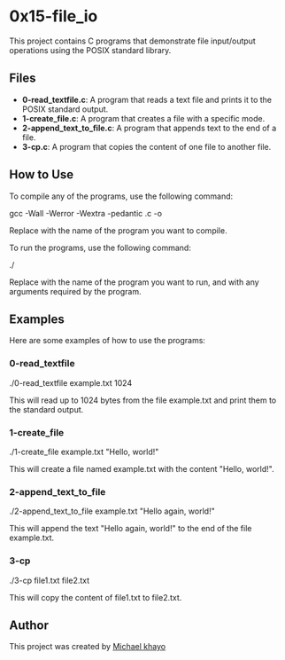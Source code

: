 # 0x15-file_io

This project contains C programs that demonstrate file input/output operations using the POSIX standard library.

## Files

* **0-read_textfile.c**: A program that reads a text file and prints it to the POSIX standard output.
* **1-create_file.c**: A program that creates a file with a specific mode.
* **2-append_text_to_file.c**: A program that appends text to the end of a file.
* **3-cp.c**: A program that copies the content of one file to another file.

## How to Use

To compile any of the programs, use the following command:

gcc -Wall -Werror -Wextra -pedantic <program-name>.c -o <program-name>


Replace <program-name> with the name of the program you want to compile.

To run the programs, use the following command:

./<program-name> <arguments>


Replace <program-name> with the name of the program you want to run, and <arguments> with any arguments required by the program.

## Examples

Here are some examples of how to use the programs:

### 0-read_textfile

./0-read_textfile example.txt 1024


This will read up to 1024 bytes from the file example.txt and print them to the standard output.

### 1-create_file

./1-create_file example.txt "Hello, world!"


This will create a file named example.txt with the content "Hello, world!".

### 2-append_text_to_file

./2-append_text_to_file example.txt "Hello again, world!"


This will append the text "Hello again, world!" to the end of the file example.txt.

### 3-cp

./3-cp file1.txt file2.txt


This will copy the content of file1.txt to file2.txt.

## Author

This project was created by [Michael khayo](https://github.com/khayo254)
